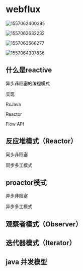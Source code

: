 # webflux

![1557062400385](C:\Users\Administrator\AppData\Roaming\Typora\typora-user-images\1557062400385.png)

![1557062632232](C:\Users\Administrator\AppData\Roaming\Typora\typora-user-images\1557062632232.png)

![1557063566277](C:\Users\Administrator\AppData\Roaming\Typora\typora-user-images\1557063566277.png)

![1557064307836](C:\Users\Administrator\AppData\Roaming\Typora\typora-user-images\1557064307836.png)

## 什么是reactive

异步非阻塞的编程模式

实现

RxJava

Reactor

Flow API

## 反应堆模式（Reactor）

同步非阻塞

同步多工模式

## proactor模式

异步非阻塞

异步多工模式

## 观察者模式（Observer）

## 迭代器模式（Iterator）

## java 并发模型

